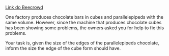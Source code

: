 [Link do Beecrowd](https://www.beecrowd.com.br/judge/en/problems/view/1573)

One factory produces chocolate bars in cubes and parallelepipeds with the same volume. However, since the machine that produces chocolate cubes has been showing some problems, the owners asked you for help to fix this problems.

Your task is, given the size of the edges of the parallelepipeds chocolate, inform the size the edge of the cube form should have.